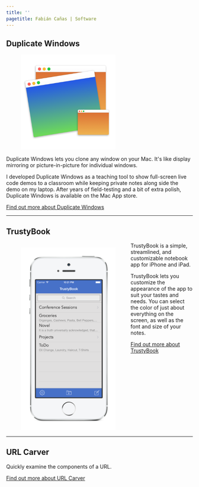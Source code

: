 ```yaml
---
title: ''
pagetitle: Fabián Cañas | Software
---
```


## Duplicate Windows
<figure><img src='/img/DW512x512@2x.png' width=256></figure>

Duplicate Windows lets you clone any window on your Mac. It's like display mirroring or picture-in-picture for individual windows.

I developed Duplicate Windows as a teaching tool to show full-screen live code demos to a classroom while keeping private notes along side the demo on my laptop. After years of field-testing and a bit of extra polish, Duplicate Windows is available on the Mac App store.

[Find out more about Duplicate Windows](duplicate-windows.html)

---

## TrustyBook
<figure style="float: left;"><img src='/img/TBSt.png' width=256></figure>

TrustyBook is a simple, streamlined, and customizable notebook app for iPhone and iPad.

TrustyBook lets you customize the appearance of the app to suit your tastes and needs. You can select the color of just about everything on the screen, as well as the font and size of your notes.

[Find out more about TrustyBook](trustybook.html)

<hr style='clear: both;' />

## URL Carver

Quickly examine the components of a URL.

[Find out more about URL Carver](url-carver/)
